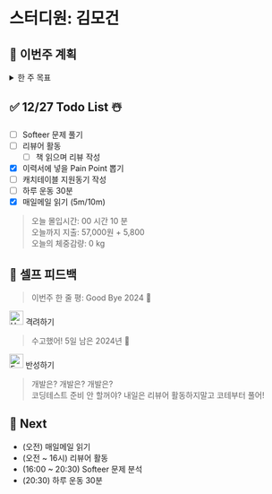 # 스터디원: 김모건

## 🚀 이번주 계획

<details>
  <summary>한 주 목표</summary>

      - (0/1) 캐치테이블 지원
      - (1/6) Softeer 문제 분석
      - (3/6) 이력서에 넣을 Pain Point 뽑기
      - (5/6) 리뷰어 활동하기
      - (3/6) 하루 운동 30분
      - 이번 주 총 지출: 57,000 원

> 평균 달성률 00 %

</details>

## ✅ 12/27 Todo List ☃️

- [ ] Softeer 문제 풀기
- [ ] 리뷰어 활동
  - [ ] 책 읽으며 리뷰 작성
- [x] 이력서에 넣을 Pain Point 뽑기
- [ ] 캐치테이블 지원동기 작성
- [ ] 하루 운동 30분
- [x] 매일메일 읽기 (5m/10m)

> 오늘 몰입시간: 00 시간 10 분<br>
> 오늘까지 지출: 57,000원 + 5,800<br>
> 오늘의 체중감량: 0 kg

## 🎉 셀프 피드백

> 이번주 한 줄 평: Good Bye 2024 📆

<img src="https://raw.githubusercontent.com/Tarikul-Islam-Anik/Animated-Fluent-Emojis/master/Emojis/Smilies/Hugging%20Face.png" alt="Hugging Face" width="25" height="25"> 격려하기</img>

> 수고했어! 5일 남은 2024년 🌄<br>

<img src="https://raw.githubusercontent.com/Tarikul-Islam-Anik/Animated-Fluent-Emojis/master/Emojis/Smilies/Face%20with%20Monocle.png" alt="Face with Monocle" width="25" height="25"> 반성하기</img>

> 개발은? 개발은? 개발은?<br>
> 코딩테스트 준비 안 할꺼야? 내일은 리뷰어 활동하지말고 코테부터 풀어!

## 🌱 Next

- (오전) 매일메일 읽기
- (오전 ~ 16시) 리뷰어 활동
- (16:00 ~ 20:30) Softeer 문제 분석
- (20:30) 하루 운동 30분
